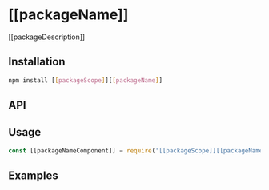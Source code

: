 # [[packageName]]

[[packageDescription]]

## Installation
```sh
npm install [[packageScope]][[packageName]]
```

## API


## Usage
```js
const [[packageNameComponent]] = require('[[packageScope]][[packageName]]');

```

## Examples
